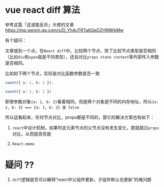 # vue react diff 算法

参考这篇「这波能反杀」大佬的文章 https://mp.weixin.qq.com/s/D_Yh4uTRTa8QeDZHR8KkMw

有个疑问：

文章提到一个点，在`React diff`中，比较两个节点，除了比较节点类型是否相同（比如`div`和`span`就是不同类型），还会对比`props state context`等外部传入参数是否相同。

比如如下两个节点，实际是对比函数参数是否一致

```js
count({ a: 1, b: 2 });

count({ a: 1, b: 2 })
```

即使参数对象`{a: 1, b: 2}`看着相同，但是两个对象是不同的内存地址，所以`{a: 1, b: 2} === {a: 1, b: 2} 是 false`

所以这看起来，任何节点对比，props都是不同的，那它的解决方案也有如下：

1. `react`中设计机制，如果判定元素节点的父节点没有发生变化，那就跳过`props`对比，从而提高性能

2. `React.memo`





# 疑问 ??

1. `diff`逻辑是否可以解释“react中父组件更新，子组件默认也更新”的难问题

